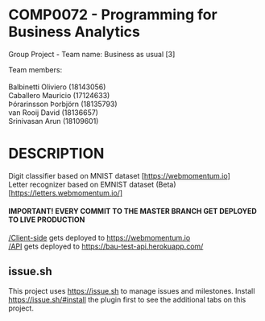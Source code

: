 # COMP0072 - Programming for Business Analytics

Group Project - Team name: Business as usual [3]

Team members: <br>
<br>
Balbinetti Oliviero (18143056) <br>
Caballero Mauricio (17124633) <br>
Þórarinsson Þorbjörn (18135793) <br>
van Rooij David (18136657) <br>
Srinivasan Arun (18109601) <br>

# DESCRIPTION
Digit classifier based on MNIST dataset [https://webmomentum.io]<br/>
Letter recognizer based on EMNIST dataset (Beta)[https://letters.webmomentum.io/]

#### IMPORTANT! EVERY COMMIT TO THE MASTER BRANCH GET DEPLOYED TO LIVE PRODUCTION
[/Client-side](/Client-side) gets deployed to https://webmomentum.io <br />
[/API](/API) gets deployed to https://bau-test-api.herokuapp.com/


## issue.sh

This project uses https://issue.sh to manage issues and milestones. Install https://issue.sh/#install the plugin first to see the additional tabs on this project. 
